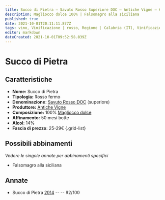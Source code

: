 ```yaml
---
title: Succo di Pietra – Savuto Rosso Superiore DOC – Antiche Vigne – Calabria (IT) – 25-29€ – 5★
description: Magliocco dolce 100% | Falsomagro alla siciliana 
published: true
date: 2021-10-01T20:11:11.877Z
tags: vino, Vinificazione | rosso, Regione | Calabria (IT), Vinificazione | varietale, magliocco dolce, Vinificazione | fermo, Valutazioni | 5 stelle, Magliocco dolce, Falsomagro alla siciliana, Prezzi | 25-29€
editor: markdown
dateCreated: 2021-10-01T09:52:58.839Z
---
```


 # Succo di Pietra

## Caratteristiche
- **Nome:** Succo di Pietra
- **Tipologia:** Rosso fermo
- **Denominazione:** [Savuto Rosso DOC](/denominazioni/Italia/Calabria/DOC/Savuto-Rosso) (superiore)
- **Produttore:** [Antiche Vigne](/produttori/Italia/Calabria/Antiche-Vigne)
- **Composizione:** 100% [Magliocco dolce](/vitigni/Italia/bacca-nera/magliocco-dolce)
- **Affinamento:** 50 mesi botte
- **Alcol:** 14%
- **Fascia di prezzo:** 25-29€
{.grid-list}



## Possibili abbinamenti
*Vedere le singole annate per abbinamenti specifici*

- Falsomagro alla siciliana

## Annate
- Succo di Pietra [2014](vini/Italia/Calabria/Antiche-Vigne/Succo-di-Pietra/2014) -- <span class="star-5"></span> -- 92/100
